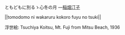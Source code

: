 ともどもに別るゝ心冬の月
—[稲畑汀子](https://ja.wikipedia.org/wiki/稲畑汀子)

||tomodomo ni wakaruru kokoro fuyu no tsuki||

浮世絵: Tsuchiya Koitsu, Mt. Fuji from Mitsu Beach, 1936